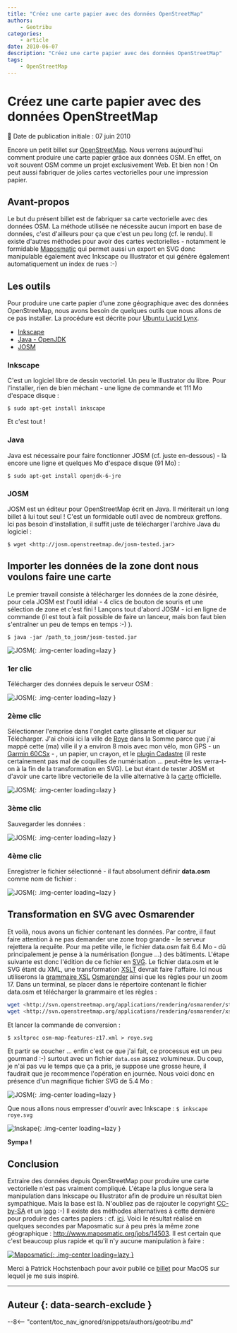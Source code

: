 ```yaml
---
title: "Créez une carte papier avec des données OpenStreetMap"
authors:
    - Geotribu
categories:
    - article
date: 2010-06-07
description: "Créez une carte papier avec des données OpenStreetMap"
tags:
    - OpenStreetMap
---
```


# Créez une carte papier avec des données OpenStreetMap

:calendar: Date de publication initiale : 07 juin 2010

Encore un petit billet sur [OpenStreetMap](https://www.openstreetmap.org/). Nous verrons aujourd'hui comment produire une carte papier grâce aux données OSM. En effet, on voit souvent OSM comme un projet exclusivement Web. Et bien non ! On peut aussi fabriquer de jolies cartes vectorielles pour une impression papier.

## Avant-propos

Le but du présent billet est de fabriquer sa carte vectorielle avec des données OSM. La méthode utilisée ne nécessite aucun import en base de données, c'est d'ailleurs pour ça que c'est un peu long (cf. le rendu). Il existe d'autres méthodes pour avoir des cartes vectorielles - notamment le formidable [Maposmatic](http://www.maposmatic.org) qui permet aussi un export en SVG donc manipulable également avec Inkscape ou Illustrator et qui génère également automatiquement un index de rues :-)

## Les outils

Pour produire une carte papier d'une zone géographique avec des données OpenStreeMap, nous avons besoin de quelques outils que nous allons de ce pas installer. La procédure est décrite pour [Ubuntu Lucid Lynx](http://www.ubuntu.com/desktop).

- [Inkscape](http://www.inkscape.org/?lang=fr)
- [Java - OpenJDK](http://openjdk.java.net/)
- [JOSM](http://josm.openstreetmap.de/wiki/Fr%3AWikiStart)

### Inkscape

C'est un logiciel libre de dessin vectoriel. Un peu le Illustrator du libre. Pour l'installer, rien de bien méchant - une ligne de commande et 111 Mo d'espace disque :  

`$ sudo apt-get install inkscape`

Et c'est tout !

### Java

Java est nécessaire pour faire fonctionner JOSM (cf. juste en-dessous) - là encore une ligne et quelques Mo d'espace disque (91 Mo) :  

`$ sudo apt-get install openjdk-6-jre`

### JOSM

JOSM est un éditeur pour OpenStreetMap écrit en Java. Il mériterait un long billet à lui tout seul ! C'est un formidable outil avec de nombreux greffons. Ici pas besoin d'installation, il suffit juste de télécharger l'archive Java du logiciel :

`$ wget <http://josm.openstreetmap.de/josm-tested.jar>`

## Importer les données de la zone dont nous voulons faire une carte

Le premier travail consiste à télécharger les données de la zone désirée, pour cela JOSM est l'outil idéal - 4 clics de bouton de souris et une sélection de zone et c'est fini ! Lançons tout d'abord JOSM - ici en ligne de commande (il est tout à fait possible de faire un lanceur, mais bon faut bien s'entraîner un peu de temps en temps :-) ).  

`$ java -jar /path_to_josm/josm-tested.jar`

![JOSM](https://cdn.geotribu.fr/img/articles-blog-rdp/articles/2010/josm1.png "JOSM"){: .img-center loading=lazy }

### 1er clic

Télécharger des données depuis le serveur OSM :

![JOSM](https://cdn.geotribu.fr/img/articles-blog-rdp/articles/2010/josm2.png "JOSM"){: .img-center loading=lazy }

### 2ème clic

Sélectionner l'emprise dans l'onglet carte glissante et cliquer sur Télécharger. J'ai choisi ici la ville de [Roye](https://www.openstreetmap.org/?lat=49.6991&lon=2.79143&zoom=15&layers=B000FTF) dans la Somme parce que j'ai mappé cette (ma) ville il y a environ 8 mois avec mon vélo, mon GPS - un [Garmin 60CSx](https://buy.garmin.com/shop/shop.do?cID=145&pID=310) - , un papier, un crayon, et le [plugin Cadastre](https://wiki.openstreetmap.org/wiki/FR:JOSM/Fr:Plugin/Cadastre-fr) (il reste certainement pas mal de coquilles de numérisation ... peut-être les verra-t-on à la fin de la transformation en SVG). Le but étant de tester JOSM et d'avoir une carte libre vectorielle de la ville alternative à la [carte](http://www.roye80.fr/pageLibre000106d4.html) officielle.

![JOSM](https://cdn.geotribu.fr/img/articles-blog-rdp/articles/2010/josm3.png "JOSM"){: .img-center loading=lazy }

### 3ème clic

Sauvegarder les données :

![JOSM](https://cdn.geotribu.fr/img/articles-blog-rdp/articles/2010/josm4.png "JOSM"){: .img-center loading=lazy }

### 4ème clic

Enregistrer le fichier sélectionné - il faut absolument définir **data.osm** comme nom de fichier :

![JOSM](https://cdn.geotribu.fr/img/articles-blog-rdp/articles/2010/josm5.png "JOSM"){: .img-center loading=lazy }

## Transformation en SVG avec Osmarender

Et voilà, nous avons un fichier contenant les données. Par contre, il faut faire attention à ne pas demander une zone trop grande - le serveur rejettera la requête. Pour ma petite ville, le fichier data.osm fait 6.4 Mo - dû principalement je pense à la numérisation (longue ...) des bâtiments. L'étape suivante est donc l'édition de ce fichier en [SVG](https://fr.wikipedia.org/wiki/Scalable_Vector_Graphics). Le fichier data.osm et le SVG étant du XML, une transformation [XSLT](https://fr.wikipedia.org/wiki/Extensible_Stylesheet_Language_Transformations) devrait faire l'affaire. Ici nous utiliserons la [grammaire XSL](https://fr.wikipedia.org/wiki/Extensible_stylesheet_language) [Osmarender](https://wiki.openstreetmap.org/wiki/FR:Osmarender) ainsi que les règles pour un zoom 17. Dans un terminal, se placer dans le répertoire contenant le fichier data.osm et télécharger la grammaire et les règles :  

```bash
wget <http://svn.openstreetmap.org/applications/rendering/osmarender/stylesheets/osm-map-features-z17.xml>
wget <http://svn.openstreetmap.org/applications/rendering/osmarender/xslt/osmarender.xsl>  
```

Et lancer la commande de conversion :  

`$ xsltproc osm-map-features-z17.xml > roye.svg`

Et partir se coucher ... enfin c'est ce que j'ai fait, ce processus est un peu gourmand :-) surtout avec un fichier `data.osm` assez volumineux. Du coup, je n'ai pas vu le temps que ça a pris, je suppose une grosse heure, il faudrait que je recommence l'opération en journée. Nous voici donc en présence d'un magnifique fichier SVG de 5.4 Mo :

![JOSM](https://cdn.geotribu.fr/img/articles-blog-rdp/articles/2010/josm6.png "JOSM"){: .img-center loading=lazy }

Que nous allons nous empresser d'ouvrir avec Inkscape : `$ inkscape roye.svg`

![Inskape](https://cdn.geotribu.fr/img/articles-blog-rdp/articles/2010/inkscape1.png "Inskape"){: .img-center loading=lazy }

**Sympa !**

## Conclusion

Extraire des données depuis OpenStreetMap pour produire une carte vectorielle n'est pas vraiment compliqué. L'étape la plus longue sera la manipulation dans Inkscape ou Illustrator afin de produire un résultat bien sympathique. Mais la base est là. N'oubliez pas de rajouter le copyright [CC-by-SA](http://creativecommons.org/licenses/by-sa/2.0/) et un [logo](https://wiki.openstreetmap.org/wiki/Logo) :-) Il existe des méthodes alternatives à cette dernière pour produire des cartes papiers : cf. [ici](https://wiki.openstreetmap.org/wiki/OSM_on_Paper). Voici le résultat réalisé en quelques secondes par Maposmatic sur à peu près la même zone géographique : <http://www.maposmatic.org/jobs/14503>. Il est certain que c'est beaucoup plus rapide et qu'il n'y aucune manipulation à faire :

[![Maposmatic](https://cdn.geotribu.fr/img/articles-blog-rdp/capture-ecran/maposmatic1.png "Maposmatic"){: .img-center loading=lazy }](http://www.maposmatic.org/jobs/14503)

Merci à Patrick Hochstenbach pour avoir publié ce [billet](http://www.use-it.be/europe/docs/OSMmanual/) pour MacOS sur lequel je me suis inspiré.

----

## Auteur {: data-search-exclude }

--8<-- "content/toc_nav_ignored/snippets/authors/geotribu.md"
